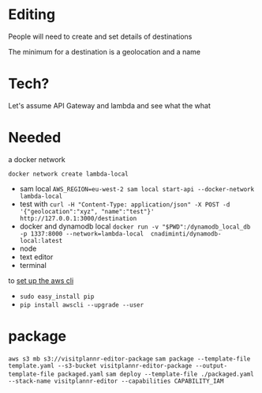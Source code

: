 # Editing

People will need to create and set details of destinations

The minimum for a destination is a geolocation and a name

# Tech?

Let's assume API Gateway and lambda and see what the what

# Needed

 a docker network 

 `docker network create lambda-local`

 * sam local `AWS_REGION=eu-west-2 sam local start-api --docker-network lambda-local`
 * test with `curl -H "Content-Type: application/json" -X POST -d '{"geolocation":"xyz", "name":"test"}' http://127.0.0.1:3000/destination`
 * docker and dynamodb local `docker run -v "$PWD":/dynamodb_local_db -p 1337:8000 --network=lambda-local  cnadiminti/dynamodb-local:latest`
 * node
 * text editor
 * terminal

 to [set up the aws cli](https://docs.aws.amazon.com/cli/latest/userguide/cli-install-macos.html)

  * `sudo easy_install pip`
  * `pip install awscli --upgrade --user`


  # package

  `aws s3 mb s3://visitplannr-editor-package`
  `sam package --template-file template.yaml --s3-bucket visitplannr-editor-package --output-template-file packaged.yaml`
  `sam deploy --template-file ./packaged.yaml --stack-name visitplannr-editor --capabilities CAPABILITY_IAM`
  